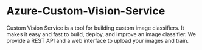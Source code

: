 # Azure-Custom-Vision-Service
Custom Vision Service is a tool for building custom image classifiers. It makes it easy and fast to build, deploy, and improve an image classifier. We provide a REST API and a web interface to upload your images and train.
